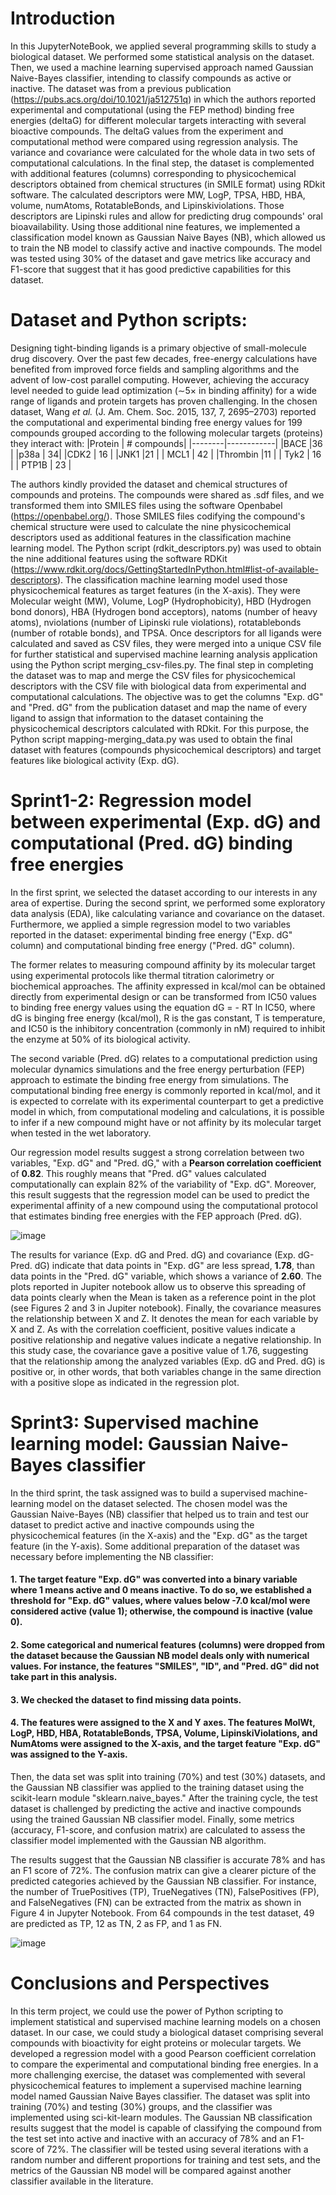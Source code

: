 # **Introduction**
In this JupyterNoteBook, we applied several programming skills to study a biological dataset. We performed some statistical analysis on the dataset. Then, we used a machine learning supervised approach named Gaussian Naive-Bayes classifier, intending to classify compounds as active or inactive.
The dataset was from a previous publication (https://pubs.acs.org/doi/10.1021/ja512751q) in which the authors reported experimental and computational (using the FEP method) binding free energies (deltaG) for different molecular targets interacting with several bioactive compounds. The deltaG values from the experiment and computational method were compared using regression analysis. The variance and covariance were calculated for the whole data in two sets of computational calculations.
In the final step, the dataset is complemented with additional features (columns) corresponding to physicochemical descriptors obtained from chemical structures (in SMILE format) using RDkit software.  The calculated descriptors were MW, LogP, TPSA, HBD, HBA, volume, numAtoms, RotatableBonds, and Lipinskiviolations.  Those descriptors are Lipinski rules and allow for predicting drug compounds' oral bioavailability. 
Using those additional nine features, we implemented a classification model known as Gaussian Naive Bayes (NB), which allowed us to train the NB model to classify active and inactive compounds. The model was tested using 30% of the dataset and gave metrics like accuracy and F1-score that suggest that it has good predictive capabilities for this dataset.

# **Dataset and Python scripts:**
Designing tight-binding ligands is a primary objective of small-molecule drug discovery. Over the past few decades, free-energy calculations have benefited from improved force fields and sampling algorithms and the advent of low-cost parallel computing. However, achieving the accuracy level needed to guide lead optimization (∼5× in binding affinity) for a wide range of ligands and protein targets has proven challenging. In the chosen dataset, Wang *et al.* (J. Am. Chem. Soc. 2015, 137, 7, 2695–2703) reported the computational and experimental binding free energy values for 199 compounds grouped according to the following molecular targets (proteins) they interact with:
|Protein | # compounds|
|--------|------------|
|BACE |36 |
|p38a  | 34|
|CDK2 | 16 |
|JNK1 |21  |
| MCL1 | 42 |
|Thrombin |11 |
| Tyk2  | 16 |
| PTP1B | 23 |

The authors kindly provided the dataset and chemical structures of compounds and proteins.  The compounds were shared as .sdf files, and we transformed them into SMILES files using the software Openbabel (https://openbabel.org/). Those SMILES files codifying the compound's chemical structure were used to calculate the nine physicochemical descriptors used as additional features in the classification machine learning model.  The Python script (rdkit_descriptors.py) was used to obtain the nine additional features using the software RDKit (https://www.rdkit.org/docs/GettingStartedInPython.html#list-of-available-descriptors). 
The classification machine learning model used those physicochemical features as target features (in the X-axis). They were Molecular weight (MW), Volume, LogP (Hydrophobicity), HBD (Hydrogen bond donors), HBA (Hydrogen bond acceptors), natoms (number of heavy atoms), nviolations (number of Lipinski rule violations), rotatablebonds (number of rotable bonds), and TPSA.
Once descriptors for all ligands were calculated and saved as CSV files, they were merged into a unique CSV file for further statistical and supervised machine learning analysis application using the Python script merging_csv-files.py. 
The final step in completing the dataset was to map and merge the CSV files for physicochemical descriptors with the CSV file with biological data from experimental and computational calculations. The objective was to get the columns "Exp. dG" and "Pred. dG" from the publication dataset and map the name of every ligand to assign that information to the dataset containing the physicochemical descriptors calculated with RDkit. For this purpose, the Python script mapping-merging_data.py was used to obtain the final dataset with features (compounds physicochemical descriptors) and target features like biological activity (Exp. dG).

# **Sprint1-2: Regression model between experimental (Exp. dG) and computational (Pred. dG) binding free energies**

In the first sprint, we selected the dataset according to our interests in any area of expertise. During the second sprint, we performed some exploratory data analysis (EDA), like calculating variance and covariance on the dataset.  Furthermore, we applied a simple regression model to two variables reported in the dataset: experimental binding free energy ("Exp. dG" column) and computational binding free energy ("Pred. dG" column). 

The former relates to measuring compound affinity by its molecular target using experimental protocols like thermal titration calorimetry or biochemical approaches. The affinity expressed in kcal/mol can be obtained directly from experimental design or can be transformed from IC50 values to binding free energy values using the equation dG = - RT ln IC50, where dG is binging free energy (kcal/mol), R is the gas constant, T is temperature, and IC50 is the inhibitory concentration (commonly in nM) required to inhibit the enzyme at 50% of its biological activity. 

The second variable (Pred. dG) relates to a computational prediction using molecular dynamics simulations and the free energy perturbation (FEP) approach to estimate the binding free energy from simulations. The computational binding free energy is commonly reported in kcal/mol, and it is expected to correlate with its experimental counterpart to get a predictive model in which, from computational modeling and calculations, it is possible to infer if a new compound might have or not affinity by its molecular target when tested in the wet laboratory.

Our regression model results suggest a strong correlation between two variables, "Exp. dG" and "Pred. dG," with a **Pearson correlation coefficient** of **0.82**.
This roughly means that "Pred. dG" values calculated computationally can explain 82% of the variability of "Exp. dG". Moreover, this result suggests that the regression model can be used to predict the experimental affinity of a new compound using the computational protocol that estimates binding free energies with the FEP approach (Pred. dG).

![image](https://github.com/user-attachments/assets/14b99b43-4eee-4853-80c3-da948ae70b1b)

The results for variance (Exp. dG and Pred. dG) and covariance (Exp. dG-Pred. dG) indicate that data points in "Exp. dG" are less spread, **1.78**, than data points in the "Pred. dG" variable, which shows a variance of **2.60**.  The plots reported in Jupiter notebook allow us to observe this spreading of data points clearly when the Mean is taken as a reference point in the plot (see Figures 2 and 3 in Jupiter notebook). Finally, the covariance measures the relationship between X and Z. It denotes the mean for each variable by X and Z. As with the correlation coefficient, positive values indicate a positive relationship and negative values indicate a negative relationship. In this study case, the covariance gave a positive value of 1.76, suggesting that the relationship among the analyzed variables (Exp. dG and Pred. dG) is positive or, in other words, that both variables change in the same direction with a positive slope as indicated in the regression plot.

# **Sprint3: Supervised machine learning model: Gaussian Naive-Bayes classifier**

In the third sprint, the task assigned was to build a supervised machine-learning model on the dataset selected. The chosen model was the Gaussian Naive-Bayes (NB) classifier that helped us to train and test our dataset to predict active and inactive compounds using the physicochemical features (in the X-axis) and the "Exp. dG" as the target feature (in the Y-axis). Some additional preparation of the dataset was necessary before implementing the NB classifier:

#### 1. The target feature "Exp. dG" was converted into a binary variable where 1 means active and 0 means inactive. To do so, we established a threshold for "Exp. dG" values, where values below -7.0 kcal/mol were considered active (value 1); otherwise, the compound is inactive (value 0). 
#### 2. Some categorical and numerical features (columns) were dropped from the dataset because the Gaussian NB model deals only with numerical values.  For instance, the features "SMILES", "ID", and "Pred. dG" did not take part in this analysis.
#### 3. We checked the dataset to find missing data points.
#### 4. The features were assigned to the X and Y axes. The features MolWt,	LogP,	HBD,	HBA,	RotatableBonds,	TPSA,	Volume,	LipinskiViolations, and	NumAtoms were assigned to the X-axis, and the target feature "Exp. dG" was assigned to the Y-axis.

Then, the data set was split into training (70%) and test (30%) datasets, and the Gaussian NB classifier was applied to the training dataset using the scikit-learn module "sklearn.naive_bayes." After the training cycle, the test dataset is challenged by predicting the active and inactive compounds using the trained Gaussian NB classifier model.
Finally, some metrics (accuracy, F1-score, and confusion matrix) are calculated to assess the classifier model implemented with the Gaussian NB algorithm.

The results suggest that the Gaussian NB classifier is accurate 78% and has an F1 score of 72%. The confusion matrix can give a clearer picture of the predicted categories achieved by the Gaussian NB classifier. For instance, the number of TruePositives (TP), TrueNegatives (TN), FalsePositives (FP), and FalseNegatives (FN) can be extracted from the matrix as shown in Figure 4 in Jupyter Notebook.
From 64 compounds in the test dataset, 49 are predicted as TP, 12 as TN, 2 as FP, and 1 as FN.

![image](https://github.com/user-attachments/assets/a1ea216f-8218-4d6a-9070-0885bb15b63f)


# **Conclusions and Perspectives**

In this term project, we could use the power of Python scripting to implement statistical and supervised machine learning models on a chosen dataset. 
In our case, we could study a biological dataset comprising several compounds with bioactivity for eight proteins or molecular targets. We developed a regression model with a good Pearson coefficient correlation to compare the experimental and computational binding free energies.
In a more challenging exercise, the dataset was complemented with several physicochemical features to implement a supervised machine learning model named Gaussian Naive Bayes classifier. The dataset was split into training (70%) and testing (30%) groups, and the classifier was implemented using sci-kit-learn modules. 
The Gaussian NB classification results suggest that the model is capable of classifying the compound from the test set into active and inactive with an accuracy of 78% and an F1-score of 72%.
The classifier will be tested using several iterations with a random number and different proportions for training and test sets, and the metrics of the Gaussian NB model will be compared against another classifier available in the literature.



 





